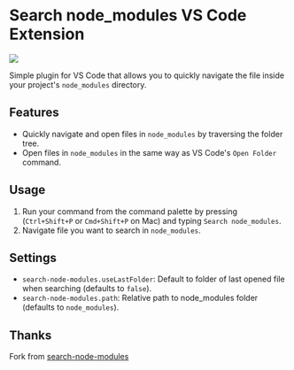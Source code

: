 # Search node_modules VS Code Extension

![](https://raw.githubusercontent.com/jasonnutter/vscode-search-node-modules/master/img/demo.gif)

Simple plugin for VS Code that allows you to quickly navigate the file inside your project's `node_modules` directory.

## Features

- Quickly navigate and open files in `node_modules` by traversing the folder tree.
- Open files in `node_modules` in the same way as VS Code's `Open Folder` command.

## Usage

1. Run your command from the command palette by pressing (`Ctrl+Shift+P` or `Cmd+Shift+P` on Mac) and typing `Search node_modules`.
2. Navigate file you want to search in `node_modules`.

## Settings

- `search-node-modules.useLastFolder`: Default to folder of last opened file when searching (defaults to `false`).
- `search-node-modules.path`: Relative path to node_modules folder (defaults to `node_modules`).

## Thanks

Fork from [search-node-modules](https://github.com/jasonnutter/search-node-modules)
